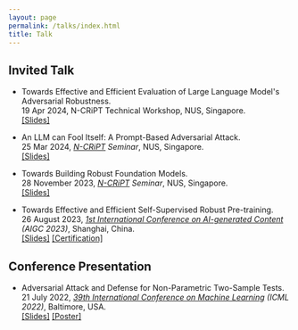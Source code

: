 ```yaml
---
layout: page
permalink: /talks/index.html
title: Talk
---
```


## Invited Talk
- Towards Effective and Efficient Evaluation of Large Language Model's Adversarial Robustness. <br/> 19 Apr 2024, N-CRiPT Technical Workshop, NUS, Singapore. <br/> [[Slides]](/file/talk/ncript_technical_workshop_19_Apr_PromptAttack.pdf)
  
- An LLM can Fool Itself: A Prompt-Based Adversarial Attack. <br/> 25 Mar 2024, *[N-CRiPT]((https://ncript.comp.nus.edu.sg/)) Seminar*, NUS, Singapore. <br/> [[Slides]](/file/talk/ncript_seminar_25_Mar_PromptAttack.pdf)

- Towards Building Robust Foundation Models. <br/> 28 November 2023, *[N-CRiPT]((https://ncript.comp.nus.edu.sg/)) Seminar*, NUS, Singapore. <br/> [[Slides]](/file/talk/N-CRiPT_seminar_Xilie_Xu.pdf)

- Towards Effective and Efficient Self-Supervised Robust Pre-training. <br/> 26 August 2023, [*1st International Conference on AI-generated Content*](https://icaigc.org/) *(AIGC 2023)*, Shanghai, China. <br/> [[Slides]](/file/talk/Slides_AIGC23_Aug_26th_Formal.pdf) [[Certification]](/file/Certificate%20of%20invited%20speaker-Dr.%20XIlie%20Xu.pdf) 

## Conference Presentation
- Adversarial Attack and Defense for Non-Parametric Two-Sample Tests. <br/> 21 July 2022, [*39th International Conference on Machine Learning*](https://icml.cc/Conferences/2020) *(ICML 2022)*, Baltimore, USA. <br/> [[Slides]](https://icml.cc/media/icml-2022/Slides/17058_EBEjIND.pdf) [[Poster]](https://icml.cc/media/PosterPDFs/ICML%202022/aba3b6fd5d186d28e06ff97135cade7f.png?t=1657264555.9033003)